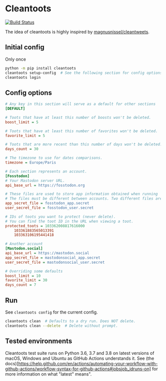# Cleantoots
[![Build Status](https://img.shields.io/endpoint.svg?url=https%3A%2F%2Factions-badge.atrox.dev%2FCrocmagnon%2Fcleantoots%2Fbadge&style=flat)](https://actions-badge.atrox.dev/Crocmagnon/cleantoots/goto)

The idea of cleantoots is highly inspired by [magnusnissel/cleantweets](https://github.com/magnusnissel/cleantweets).

## Initial config

Only once

```bash
python -m pip install cleantoots
cleantoots setup-config  # See the following section for config options
cleantoots login
```

## Config options

```ini
# Any key in this section will serve as a default for other sections
[DEFAULT]

# Toots that have at least this number of boosts won't be deleted.
boost_limit = 5

# Toots that have at least this number of favorites won't be deleted.
favorite_limit = 5

# Toots that are more recent than this number of days won't be deleted.
days_count = 30

# The timezone to use for dates comparisons.
timezone = Europe/Paris

# Each section represents an account.
[Fosstodon]
# Your Mastodon server URL.
api_base_url = https://fosstodon.org

# These files are used to store app information obtained when running `login`.
# The files must be different between accounts. Two different files are required per account.
app_secret_file = fosstodon_app.secret
user_secret_file = fosstodon_user.secret

# IDs of toots you want to protect (never delete).
# You can find the toot ID in the URL when viewing a toot.
protected_toots = 103362008817616000
    103361883565013391
    103363106195441418

# Another account
[Mastodon.social]
api_base_url = https://mastodon.social
app_secret_file = mastodonsocial_app.secret
user_secret_file = mastodonsocial_user.secret

# Overriding some defaults
boost_limit = 10
favorite_limit = 30
days_count = 7
```

## Run

See `cleantoots config` for the current config.

```bash
cleantoots clean  # Defaults to a dry run. Does NOT delete.
cleantoots clean --delete  # Delete without prompt.
```

## Tested environments
Cleantoots test suite runs on Python 3.6, 3.7 and 3.8
on latest versions of macOS, Windows and Ubuntu as GitHub Actions understands it. See
(the docs)[https://help.github.com/en/actions/automating-your-workflow-with-github-actions/workflow-syntax-for-github-actions#jobsjob_idruns-on]
for more information on what "latest" means".
